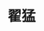 ---
title: "翟猛"
position: "博士"
contact: "fangyc@nankai.edu.cn"
description: "机器人视觉控制、无人机、欠驱动吊车系统、微纳米操作"
photo: "/url_test/student/zhaimeng/photo.jpg"
url: "/url_test/student/zhaimeng/"
link: "https://ai.nankai.edu.cn/info/1033/2797.htm"
place: 2
item:
  - 天津大学学士
  - xxx奖项
  - xxx奖项
  - xxx奖项
  - xxx奖项
---